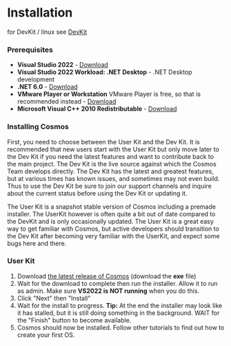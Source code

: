 # Installation

for DevKit / linux see [DevKit](DevKit.md)

### Prerequisites
  

*   **Visual Studio 2022** - [Download](https://www.visualstudio.com/en-us/downloads/download-visual-studio-vs.aspx)
*   **Visual Studio 2022 Workload: .NET Desktop** - .NET Desktop development
*   **.NET 6.0** - [Download](https://www.microsoft.com/en-us/download/details.aspx?id=53321)
*   **VMware Player or Workstation** VMware Player is free, so that is recommended instead - [Download](https://www.vmware.com/uk/products/workstation-player/workstation-player-evaluation.html)
*   **Microsoft Visual C++ 2010 Redistributable** - [Download](https://www.microsoft.com/en-us/download/details.aspx?id=26999)
  
### Installing Cosmos
 
First, you need to choose between the User Kit and the Dev Kit. It is recommended that new users start with the User Kit but only move later to the Dev Kit if you need the latest features and want to contribute back to the main project. 
The Dev Kit is the live source against which the Cosmos Team develops directly. The Dev Kit has the latest and greatest features, but at various times has known issues, and sometimes may not even build. Thus to use the Dev Kit be sure to join our support channels and inquire about the current status before using the Dev Kit or updating it. 
  
The User Kit is a snapshot stable version of Cosmos including a premade installer. The UserKit however is often quite a bit out of date compared to the DevKit and is only occasionally updated. The User Kit is a great easy way to get familiar with Cosmos, but active developers should transition to the Dev Kit after becoming very familiar with the UserKit, and expect some bugs here and there.
  
### User Kit
  
1.  Download [the latest release of Cosmos](http://github.com/CosmosOS/Cosmos/releases/latest) (download the **exe** file)
2.  Wait for the download to complete then run the installer. Allow it to run as admin. Make sure **VS2022 is NOT running** when you do this.
3.  Click "Next" then "Install"
4.  Wait for the install to progress. **Tip:** At the end the installer may look like it has stalled, but it is still doing something in the background. WAIT for the "Finish" button to become available.
5.  Cosmos should now be installed. Follow other tutorials to find out how to create your first OS.